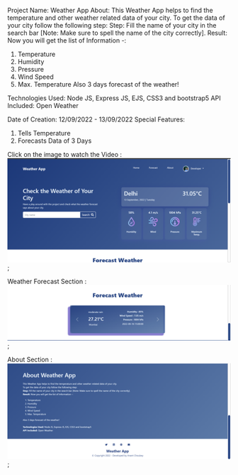 Project Name: Weather App
About: This Weather App helps to find the temperature and other weather related data of your city.
To get the data of your city follow the following step:
Step: Fill the name of your city in the search bar [Note: Make sure to spell the name of the city correctly].
Result: Now you will get the list of Information -:

1. Temperature
2. Humidity
3. Pressure
4. Wind Speed
5. Max. Temperature
Also 3 days forecast of the weather!

Technologies Used: Node JS, Express JS, EJS, CSS3 and bootstrap5
API Included: Open Weather

Date of Creation: 12/09/2022 - 13/09/2022
Special Features:
1. Tells Temperature
2. Forecasts Data of 3 Days

Click on the image to watch the Video :
[![Watch the video](public/images/weatherApp.png)](https://youtu.be/ZI5FMC-38SU);

Weather Forecast Section :
[![Watch the video](public/images/weatherForecast.png)](https://youtu.be/ZI5FMC-38SU);

About Section : 
[![Watch the video](public/images/aboutWeatherApp.png)](https://youtu.be/ZI5FMC-38SU);
